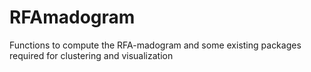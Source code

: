 # RFAmadogram
Functions to compute the RFA-madogram and some existing packages required for clustering and visualization
